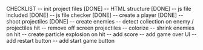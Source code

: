 CHECKLIST
-- init project files [DONE]
-- HTML structure [DONE]
-- js file included [DONE]
-- js file checker [DONE]
-- create a player [DONE]
-- shoot projectiles [DONE]
-- create enemies
-- detect collection on enemy / projectiles hit
-- remove off screen projectiles
-- colorize
-- shrink enemies on hit
-- create particle explosion on hit
-- add score
-- add game over UI
-- add restart button
-- add start game button
